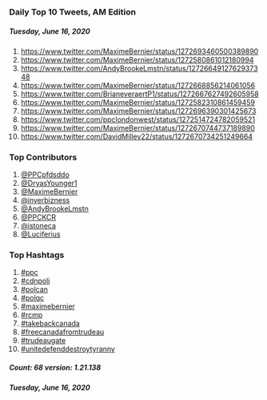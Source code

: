 ### Daily Top 10 Tweets, AM Edition
##### Tuesday, June 16, 2020
 1) https://www.twitter.com/MaximeBernier/status/1272693460500389890
 2) https://www.twitter.com/MaximeBernier/status/1272580861012180994
 3) https://www.twitter.com/AndyBrookeLmstn/status/1272664912762937348
 4) https://www.twitter.com/MaximeBernier/status/1272668856214061056
 5) https://www.twitter.com/BrianeveraertP1/status/1272667627492605958
 6) https://www.twitter.com/MaximeBernier/status/1272582310861459459
 7) https://www.twitter.com/MaximeBernier/status/1272696390301425673
 8) https://www.twitter.com/ppclondonwest/status/1272514724782059521
 9) https://www.twitter.com/MaximeBernier/status/1272670744737189890
10) https://www.twitter.com/DavidMilley22/status/1272670734251249664

### Top Contributors
  1) [@PPCpfdsddo](https://www.twitter.com/PPCpfdsddo)
  2) [@DryasYounger1](https://www.twitter.com/DryasYounger1)
  3) [@MaximeBernier](https://www.twitter.com/MaximeBernier)
  4) [@inyerbizness](https://www.twitter.com/inyerbizness)
  5) [@AndyBrookeLmstn](https://www.twitter.com/AndyBrookeLmstn)
  6) [@PPCKCR](https://www.twitter.com/PPCKCR)
  7) [@istoneca](https://www.twitter.com/istoneca)
  8) [@Luciferius](https://www.twitter.com/Luciferius)


### Top Hashtags

  1) [#ppc](https://www.twitter.com/hashtag/ppc)
  2) [#cdnpoli](https://www.twitter.com/hashtag/cdnpoli)
  3) [#polcan](https://www.twitter.com/hashtag/polcan)
  4) [#polqc](https://www.twitter.com/hashtag/polqc)
  5) [#maximebernier](https://www.twitter.com/hashtag/maximebernier)
  6) [#rcmp](https://www.twitter.com/hashtag/rcmp)
  7) [#takebackcanada](https://www.twitter.com/hashtag/takebackcanada)
  8) [#freecanadafromtrudeau](https://www.twitter.com/hashtag/freecanadafromtrudeau)
  9) [#trudeaugate](https://www.twitter.com/hashtag/trudeaugate)
 10) [#unitedefenddestroytyranny](https://www.twitter.com/hashtag/unitedefenddestroytyranny)

##### Count: 68	version: 1.21.138
##### Tuesday, June 16, 2020


